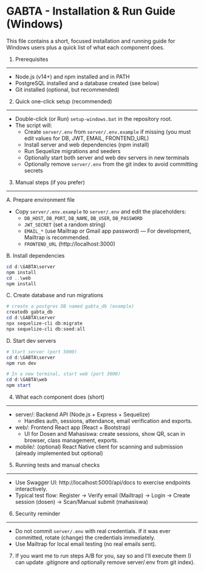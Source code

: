 GABTA - Installation & Run Guide (Windows)
===========================================

This file contains a short, focused installation and running guide for Windows users plus a quick list of what each component does.

1) Prerequisites
-----------------
- Node.js (v14+) and npm installed and in PATH
- PostgreSQL installed and a database created (see below)
- Git installed (optional, but recommended)

2) Quick one-click setup (recommended)
--------------------------------------
- Double-click (or Run) `setup-windows.bat` in the repository root.
- The script will:
  - Create `server/.env` from `server/.env.example` if missing (you must edit values for DB, JWT, EMAIL, FRONTEND_URL)
  - Install server and web dependencies (npm install)
  - Run Sequelize migrations and seeders
  - Optionally start both server and web dev servers in new terminals
  - Optionally remove `server/.env` from the git index to avoid committing secrets

3) Manual steps (if you prefer)
--------------------------------
A. Prepare environment file
- Copy `server/.env.example` to `server/.env` and edit the placeholders:
  - `DB_HOST`, `DB_PORT`, `DB_NAME`, `DB_USER`, `DB_PASSWORD`
  - `JWT_SECRET` (set a random string)
  - `EMAIL_*` (use Mailtrap or Gmail app password) — For development, Mailtrap is recommended.
  - `FRONTEND_URL` (http://localhost:3000)

B. Install dependencies
```powershell
cd d:\GABTA\server
npm install
cd ..\web
npm install
```

C. Create database and run migrations
```powershell
# create a postgres DB named gabta_db (example)
createdb gabta_db
cd d:\GABTA\server
npx sequelize-cli db:migrate
npx sequelize-cli db:seed:all
```

D. Start dev servers
```powershell
# Start server (port 5000)
cd d:\GABTA\server
npm run dev

# In a new terminal, start web (port 3000)
cd d:\GABTA\web
npm start
```

4) What each component does (short)
-----------------------------------
- server/: Backend API (Node.js + Express + Sequelize)
  - Handles auth, sessions, attendance, email verification and exports.
- web/: Frontend React app (React + Bootstrap)
  - UI for Dosen and Mahasiswa: create sessions, show QR, scan in browser, class management, exports.
- mobile/: (optional) React Native client for scanning and submission (already implemented but optional)

5) Running tests and manual checks
----------------------------------
- Use Swagger UI: http://localhost:5000/api/docs to exercise endpoints interactively.
- Typical test flow: Register -> Verify email (Mailtrap) -> Login -> Create session (dosen) -> Scan/Manual submit (mahasiswa)

6) Security reminder
---------------------
- Do not commit `server/.env` with real credentials. If it was ever committed, rotate (change) the credentials immediately.
- Use Mailtrap for local email testing (no real emails sent).

7) If you want me to run steps A/B for you, say so and I'll execute them (I can update .gitignore and optionally remove server/.env from git index).